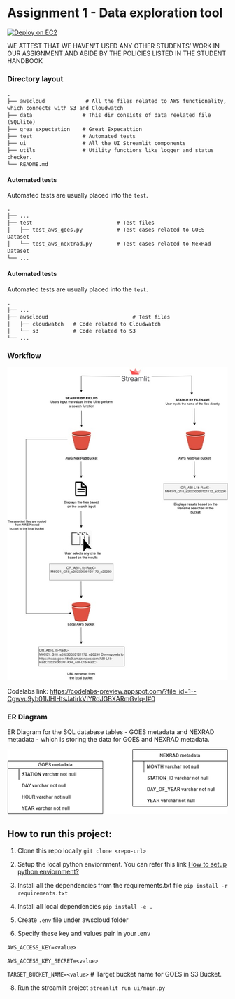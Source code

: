 # Assignment 1 - Data exploration tool

[![Deploy on EC2](https://github.com/BigDataIA-Spring2023-Team-05/Assignment-01/actions/workflows/main.yml/badge.svg?branch=main)](https://github.com/BigDataIA-Spring2023-Team-05/Assignment-01/actions/workflows/main.yml)

WE ATTEST THAT WE HAVEN’T USED ANY OTHER STUDENTS’ WORK IN OUR ASSIGNMENT AND ABIDE BY THE POLICIES LISTED IN THE STUDENT HANDBOOK

### Directory layout
    .
    ├── awscloud             # All the files related to AWS functionality, which connects with S3 and Cloudwatch
    ├── data                # This dir consists of data reelated file (SQLlite)
    ├── grea_expectation    # Great Expecattion
    ├── test                # Automated tests
    ├── ui                  # All the UI Streamlit components
    ├── utils               # Utility functions like logger and status checker.
    └── README.md

#### Automated tests
Automated tests are usually placed into the `test`.

    .
    ├── ...
    ├── test                           # Test files
    │   ├── test_aws_goes.py           # Test cases related to GOES Dataset
    │   └── test_aws_nextrad.py        # Test cases related to NexRad Dataset
    └── ...

#### Automated tests
Automated tests are usually placed into the `test`.

    .
    ├── ...
    ├── awsclooud                           # Test files
    │   ├── cloudwatch   # Code related to Cloudwatch
    │   └── s3           # Code related to S3
    └── ...


### Workflow
<img src="https://github.com/BigDataIA-Spring2023-Team-05/Assignment-01/raw/main/imgpsh_mobile_save.jpg"></img>

Codelabs link:
https://codelabs-preview.appspot.com/?file_id=1--Cgwvu9yb01IJHlHtsJatirkVIYRdJGBXARmGvIq-I#0


### ER Diagram

ER Diagram for the SQL database tables - GOES metadata and NEXRAD metadata - which is storing the data for GOES and NEXRAD metadata.

<img src="https://github.com/BigDataIA-Spring2023-Team-05/Assignment-01/blob/main/ERdiagram.drawio.png"></img>

## How to run this project:
1. Clone this repo locally `git clone <repo-url>`

2. Setup the local python enviornment. You can refer this link [How to setup python enviornment?](https://packaging.python.org/en/latest/guides/installing-using-pip-and-virtual-environments/ "How to setup python enviornment?")

3. Install all the dependencies from the requirements.txt file
`pip install -r requirements.txt`

4. Install all local dependencies 
`pip install -e .`

5. Create `.env` file under awscloud folder

6. Specify these key and values pair in your .env

`AWS_ACCESS_KEY=<value>`

`AWS_ACCESS_KEY_SECRET=<value>`

`TARGET_BUCKET_NAME=<value>` # Target bucket name for GOES in S3 Bucket.

8. Run the streamlit project
`streamlit run ui/main.py`
